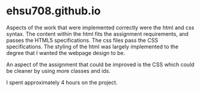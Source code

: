 # ehsu708.github.io

Aspects of the work that were implemented correctly were the html and css syntax. The content within the html fits the assignment requirements, and passes the HTML5 specifications. The css files pass the CSS specifications. The styling of the html was largely implemented to the degree that I wanted the webpage design to be.

An aspect of the assignment that could be improved is the CSS which could be cleaner by using more classes and ids. 

I spent approximately 4 hours on the project. 



